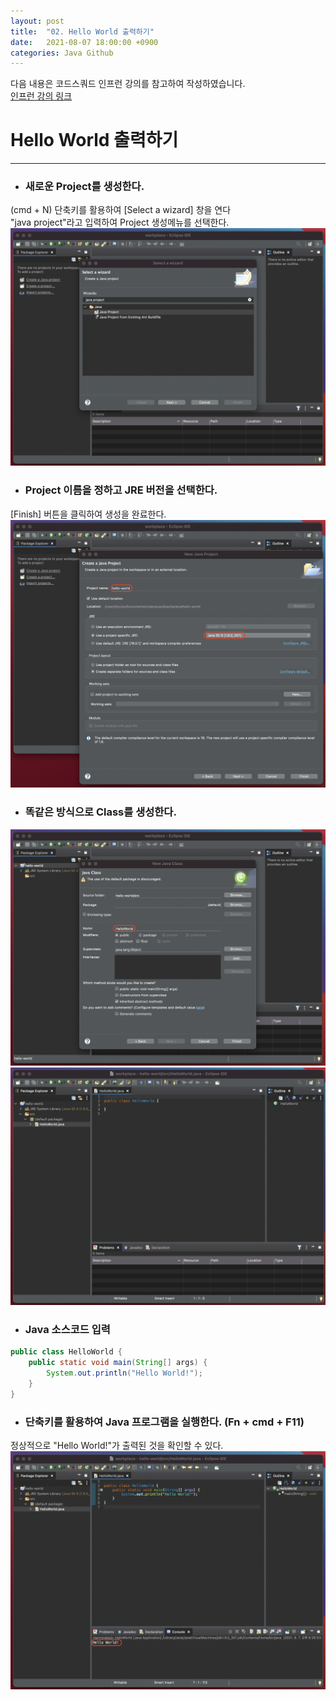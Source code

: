 ```yaml
---
layout: post
title:  "02. Hello World 출력하기"
date:   2021-08-07 18:00:00 +0900
categories: Java Github
---
```

다음 내용은 코드스쿼드 인프런 강의를 참고하여 작성하였습니다.  
[인프런 강의 링크](https://www.inflearn.com/course/java-codesquad/dashboard)

# Hello World 출력하기
-----
* ### 새로운 Project를 생성한다.
(cmd + N) 단축키를 활용하여 [Select a wizard] 창을 연다  
"java project"라고 입력하여 Project 생성메뉴를 선택한다.
![create_project](/assets/img/create_project.png)

* ### Project 이름을 정하고 JRE 버전을 선택한다.
[Finish] 버튼을 클릭하여 생성을 완료한다.  
![select_wizard](/assets/img/select_wizard.png)

* ### 똑같은 방식으로 Class를 생성한다.  
![create_class](/assets/img/create_class.png)
![class_hello](/assets/img/class_hello.png)

* ### Java 소스코드 입력  
```java
public class HelloWorld {
	public static void main(String[] args) {
		System.out.println("Hello World!");
	}
}
```

* ### 단축키를 활용하여 Java 프로그램을 실행한다. (Fn + cmd + F11)
정상적으로 "Hello World!"가 출력된 것을 확인할 수 있다.
![print_hello](/assets/img/print_hello.png)